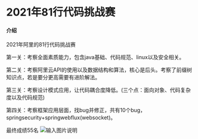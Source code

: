 # 2021年81行代码挑战赛

#### 介绍
2021年阿里的81行代码挑战赛

第一关：考察全面素质能力，包含java基础、代码规范、linux以及安全相关。

第二关：考察阿里云API的使用以及数据结构和算法，核心是后头。考察了前缀树知识点，若是要分更高需要有进阶解法。

第三关：考察设计模式应用，让代码耦合度降低。(三个点：面向对象、代码复杂度以及代码规范)

第四关：考察框架应用层面，找bug并修正，共有10个bug，springsecurity+springwebflux(websocket)。

最终成绩55名
![输入图片说明](https://images.gitee.com/uploads/images/2021/1102/165356_e200d3b0_7837125.png "屏幕截图.png")
